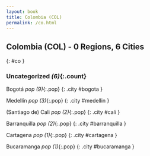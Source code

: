 ```yaml
---
layout: book
title: Colombia (COL)
permalink: /co.html
---
```


## Colombia (COL) - 0 Regions, 6 Cities
{: #co }





### Uncategorized _(6)_{:.count}


Bogotá  _pop (9)_{:.pop} {: .city #bogota } <br>

Medellín  _pop (3)_{:.pop} {: .city #medellin } <br>

(Santiago de) Cali  _pop (2)_{:.pop} {: .city #cali } <br>

Barranquilla  _pop (2)_{:.pop} {: .city #barranquilla } <br>

Cartagena  _pop (1)_{:.pop} {: .city #cartagena } <br>

Bucaramanga  _pop (1)_{:.pop} {: .city #bucaramanga } <br>


 
